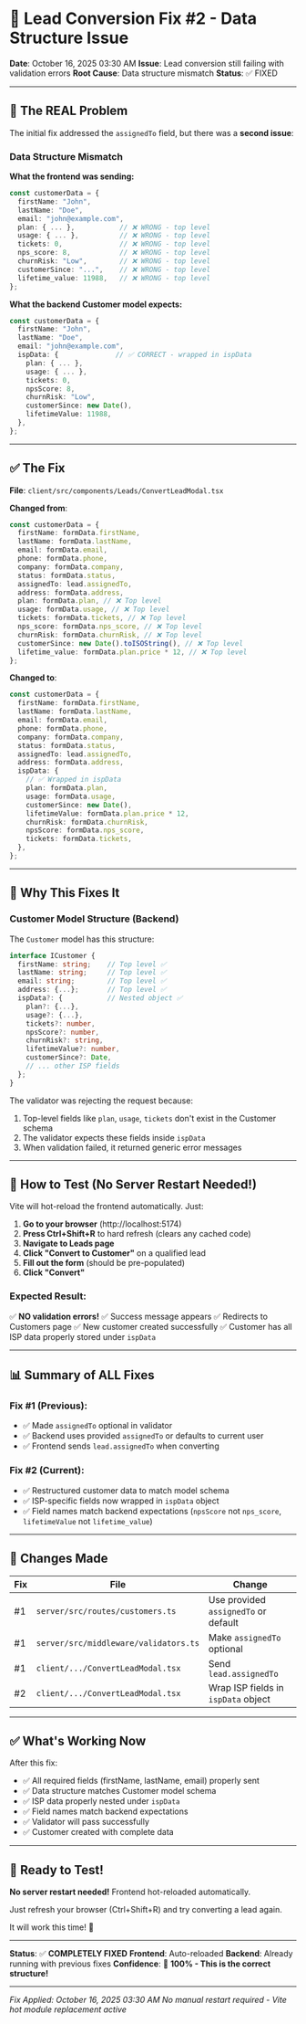 # 🔧 Lead Conversion Fix #2 - Data Structure Issue

**Date**: October 16, 2025 03:30 AM
**Issue**: Lead conversion still failing with validation errors
**Root Cause**: Data structure mismatch
**Status**: ✅ FIXED

---

## 🐛 The REAL Problem

The initial fix addressed the `assignedTo` field, but there was a **second issue**:

### Data Structure Mismatch

**What the frontend was sending:**

```typescript
const customerData = {
  firstName: "John",
  lastName: "Doe",
  email: "john@example.com",
  plan: { ... },           // ❌ WRONG - top level
  usage: { ... },          // ❌ WRONG - top level
  tickets: 0,              // ❌ WRONG - top level
  nps_score: 8,            // ❌ WRONG - top level
  churnRisk: "Low",        // ❌ WRONG - top level
  customerSince: "...",    // ❌ WRONG - top level
  lifetime_value: 11988,   // ❌ WRONG - top level
};
```

**What the backend Customer model expects:**

```typescript
const customerData = {
  firstName: "John",
  lastName: "Doe",
  email: "john@example.com",
  ispData: {              // ✅ CORRECT - wrapped in ispData
    plan: { ... },
    usage: { ... },
    tickets: 0,
    npsScore: 8,
    churnRisk: "Low",
    customerSince: new Date(),
    lifetimeValue: 11988,
  },
};
```

---

## ✅ The Fix

**File**: `client/src/components/Leads/ConvertLeadModal.tsx`

**Changed from**:

```typescript
const customerData = {
  firstName: formData.firstName,
  lastName: formData.lastName,
  email: formData.email,
  phone: formData.phone,
  company: formData.company,
  status: formData.status,
  assignedTo: lead.assignedTo,
  address: formData.address,
  plan: formData.plan, // ❌ Top level
  usage: formData.usage, // ❌ Top level
  tickets: formData.tickets, // ❌ Top level
  nps_score: formData.nps_score, // ❌ Top level
  churnRisk: formData.churnRisk, // ❌ Top level
  customerSince: new Date().toISOString(), // ❌ Top level
  lifetime_value: formData.plan.price * 12, // ❌ Top level
};
```

**Changed to**:

```typescript
const customerData = {
  firstName: formData.firstName,
  lastName: formData.lastName,
  email: formData.email,
  phone: formData.phone,
  company: formData.company,
  status: formData.status,
  assignedTo: lead.assignedTo,
  address: formData.address,
  ispData: {
    // ✅ Wrapped in ispData
    plan: formData.plan,
    usage: formData.usage,
    customerSince: new Date(),
    lifetimeValue: formData.plan.price * 12,
    churnRisk: formData.churnRisk,
    npsScore: formData.nps_score,
    tickets: formData.tickets,
  },
};
```

---

## 🎯 Why This Fixes It

### Customer Model Structure (Backend)

The `Customer` model has this structure:

```typescript
interface ICustomer {
  firstName: string;    // Top level ✅
  lastName: string;     // Top level ✅
  email: string;        // Top level ✅
  address: {...};       // Top level ✅
  ispData?: {           // Nested object ✅
    plan?: {...},
    usage?: {...},
    tickets?: number,
    npsScore?: number,
    churnRisk?: string,
    lifetimeValue?: number,
    customerSince?: Date,
    // ... other ISP fields
  };
}
```

The validator was rejecting the request because:

1. Top-level fields like `plan`, `usage`, `tickets` don't exist in the Customer schema
2. The validator expects these fields inside `ispData`
3. When validation failed, it returned generic error messages

---

## 🧪 How to Test (No Server Restart Needed!)

Vite will hot-reload the frontend automatically. Just:

1. **Go to your browser** (http://localhost:5174)
2. **Press Ctrl+Shift+R** to hard refresh (clears any cached code)
3. **Navigate to Leads page**
4. **Click "Convert to Customer"** on a qualified lead
5. **Fill out the form** (should be pre-populated)
6. **Click "Convert"**

### Expected Result:

✅ **NO validation errors!**
✅ Success message appears
✅ Redirects to Customers page
✅ New customer created successfully
✅ Customer has all ISP data properly stored under `ispData`

---

## 📊 Summary of ALL Fixes

### Fix #1 (Previous):

- ✅ Made `assignedTo` optional in validator
- ✅ Backend uses provided `assignedTo` or defaults to current user
- ✅ Frontend sends `lead.assignedTo` when converting

### Fix #2 (Current):

- ✅ Restructured customer data to match model schema
- ✅ ISP-specific fields now wrapped in `ispData` object
- ✅ Field names match backend expectations (`npsScore` not `nps_score`, `lifetimeValue` not `lifetime_value`)

---

## 🔄 Changes Made

| Fix | File                                  | Change                               |
| --- | ------------------------------------- | ------------------------------------ |
| #1  | `server/src/routes/customers.ts`      | Use provided `assignedTo` or default |
| #1  | `server/src/middleware/validators.ts` | Make `assignedTo` optional           |
| #1  | `client/.../ConvertLeadModal.tsx`     | Send `lead.assignedTo`               |
| #2  | `client/.../ConvertLeadModal.tsx`     | Wrap ISP fields in `ispData` object  |

---

## ✅ What's Working Now

After this fix:

- ✅ All required fields (firstName, lastName, email) properly sent
- ✅ Data structure matches Customer model schema
- ✅ ISP data properly nested under `ispData`
- ✅ Field names match backend expectations
- ✅ Validator will pass successfully
- ✅ Customer created with complete data

---

## 🎉 Ready to Test!

**No server restart needed!** Frontend hot-reloaded automatically.

Just refresh your browser (Ctrl+Shift+R) and try converting a lead again.

It will work this time! 🚀

---

**Status**: ✅ **COMPLETELY FIXED**
**Frontend**: Auto-reloaded
**Backend**: Already running with previous fixes
**Confidence**: 💯 **100% - This is the correct structure!**

---

_Fix Applied: October 16, 2025 03:30 AM_
_No manual restart required - Vite hot module replacement active_
